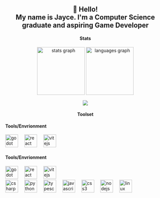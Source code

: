 <h2 align="center">👋 Hello! <br>My name is Jayce. I'm a Computer Science graduate and aspiring Game Developer</h2>

<h4 align="center">Stats</h4>
<div align="center">
  <img src="https://github-readme-stats.vercel.app/api?username=CaptnJayce&hide_title=false&hide_rank=false&show_icons=true&include_all_commits=true&count_private=true&disable_animations=false&theme=midnight-purple&locale=en&hide_border=true&order=1" height="150" alt="stats graph"  />
  <img src="https://github-readme-stats.vercel.app/api/top-langs?username=CaptnJayce&locale=en&hide_title=false&layout=compact&card_width=320&langs_count=6&theme=midnight-purple&hide_border=true&order=2" height="150" alt="languages graph"  />

  ![](https://komarev.com/ghpvc/?username=captnjayce)
  
</div>

</div>
     
<h4 align="center">Toolset</h4>
<div>
  <div align="space-between">
   <h4>Tools/Envrionment</h4>
   <img src="https://cdn.jsdelivr.net/gh/devicons/devicon/icons/godot/godot-original.svg" height="40" alt="godot logo"  />
   <img width="12" />
   <img src="https://cdn.jsdelivr.net/gh/devicons/devicon/icons/react/react-original.svg" height="40" alt="react logo"  />
   <img width="12" />
   <img src="https://cdn.jsdelivr.net/gh/devicons/devicon/icons/vitejs/vitejs-original.svg" height="40" alt="vitejs logo"  />
   <img width="12" />  
    
   <h4>Tools/Envrionment</h4>
   <img src="https://cdn.jsdelivr.net/gh/devicons/devicon/icons/godot/godot-original.svg" height="40" alt="godot logo"  />
   <img width="12" />
   <img src="https://cdn.jsdelivr.net/gh/devicons/devicon/icons/react/react-original.svg" height="40" alt="react logo"  />
   <img width="12" />
   <img src="https://cdn.jsdelivr.net/gh/devicons/devicon/icons/vitejs/vitejs-original.svg" height="40" alt="vitejs logo"  />
   <img width="12" />  
  </div> 
  
  

  
  <img src="https://cdn.jsdelivr.net/gh/devicons/devicon/icons/csharp/csharp-original.svg" height="40" alt="csharp logo"  />
  <img width="12" />
  <img src="https://cdn.jsdelivr.net/gh/devicons/devicon/icons/python/python-original.svg" height="40" alt="python logo"  />
  <img width="12" />
  <img src="https://cdn.jsdelivr.net/gh/devicons/devicon/icons/typescript/typescript-original.svg" height="40" alt="typescript logo"  />
  <img width="12" />
  <img src="https://cdn.jsdelivr.net/gh/devicons/devicon/icons/javascript/javascript-original.svg" height="40" alt="javascript logo"  />
  <img width="12" />

  <img src="https://cdn.jsdelivr.net/gh/devicons/devicon/icons/css3/css3-original.svg" height="40" alt="css3 logo"  />
  <img width="12" />
  <img src="https://cdn.jsdelivr.net/gh/devicons/devicon/icons/nodejs/nodejs-original.svg" height="40" alt="nodejs logo"  />
  <img width="12" />
  <img src="https://cdn.jsdelivr.net/gh/devicons/devicon/icons/linux/linux-original.svg" height="40" alt="linux logo"  />
  <img width="12" />
</div>


